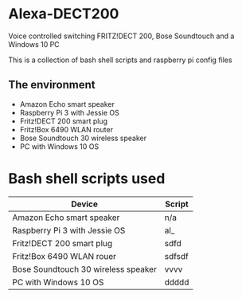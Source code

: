 # Alexa-DECT200
Voice controlled switching FRITZ!DECT 200, Bose Soundtouch and a Windows 10 PC

This is a collection of bash shell scripts and raspberry pi config files

## The environment
- Amazon Echo smart speaker
- Raspberry Pi 3 with Jessie OS
- Fritz!DECT 200 smart plug
- Fritz!Box 6490 WLAN router
- Bose Soundtouch 30 wireless speaker
- PC with Windows 10 OS

# Bash shell scripts used

Device | Script
-------|-------
Amazon Echo smart speaker | n/a
Raspberry Pi 3 with Jessie OS | al_
Fritz!DECT 200 smart plug | sdfd
Fritz!Box 6490 WLAN rouer | sdfsdf
Bose Soundtouch 30 wireless speaker | vvvv
PC with Windows 10 OS | ddddd


